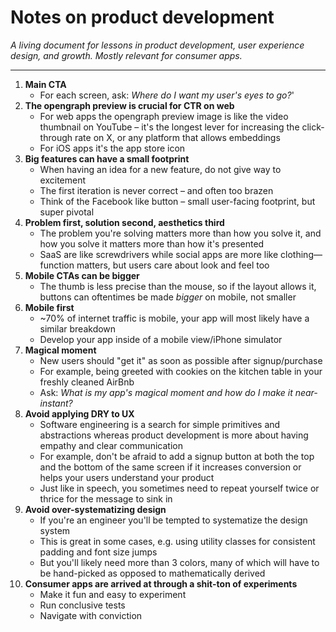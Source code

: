 # Notes on product development

*A living document for lessons in product development, user experience design, and growth. Mostly relevant for consumer apps.*

---

1. **Main CTA**
    * For each screen, ask: *Where do I want my user's eyes to go?*'
2. **The opengraph preview is crucial for CTR on web**
    * For web apps the opengraph preview image is like the video thumbnail on YouTube – it's the longest lever for increasing the click-through rate on X, or any platform that allows embeddings
    * For iOS apps it's the app store icon
3. **Big features can have a small footprint**
    * When having an idea for a new feature, do not give way to excitement
    * The first iteration is never correct – and often too brazen
    * Think of the Facebook like button – small user-facing footprint, but super pivotal
4. **Problem first, solution second, aesthetics third**
    * The problem you're solving matters more than how you solve it, and how you solve it matters more than how it's presented
    * SaaS are like screwdrivers while social apps are more like clothing—function matters, but users care about look and feel too
5. **Mobile CTAs can be bigger**
    * The thumb is less precise than the mouse, so if the layout allows it, buttons can oftentimes be made *bigger* on mobile, not smaller
6. **Mobile first**
    * ~70% of internet traffic is mobile, your app will most likely have a similar breakdown
    * Develop your app inside of a mobile view/iPhone simulator
7. **Magical moment**
    * New users should "get it" as soon as possible after signup/purchase
    * For example, being greeted with cookies on the kitchen table in your freshly cleaned AirBnb
    * Ask: *What is my app's magical moment and how do I make it near-instant?*
8. **Avoid applying DRY to UX**
    * Software engineering is a search for simple primitives and abstractions whereas product development is more about having empathy and clear communication
    * For example, don't be afraid to add a signup button at both the top and the bottom of the same screen if it increases conversion or helps your users understand your product
    * Just like in speech, you sometimes need to repeat yourself twice or thrice for the message to sink in
9. **Avoid over-systematizing design**
    * If you're an engineer you'll be tempted to systematize the design system
    * This is great in some cases, e.g. using utility classes for consistent padding and font size jumps
    * But you'll likely need more than 3 colors, many of which will have to be hand-picked as opposed to mathematically derived
10. **Consumer apps are arrived at through a shit-ton of experiments**
    * Make it fun and easy to experiment
    * Run conclusive tests
    * Navigate with conviction
